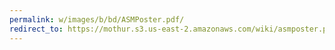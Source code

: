 ```yaml
---
permalink: w/images/b/bd/ASMPoster.pdf/
redirect_to: https://mothur.s3.us-east-2.amazonaws.com/wiki/asmposter.pdf
---
```


